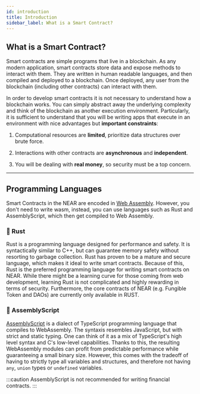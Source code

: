 ```yaml
---
id: introduction
title: Introduction
sidebar_label: What is a Smart Contract?
---
```


## What is a Smart Contract?
Smart contracts are simple programs that live in a blockchain. As any modern application, smart contracts store data and expose methods to interact with them. They are written in human readable languages, and then compiled and deployed to a blockchain. Once deployed, any user from the blockchain (including other contracts) can interact with them.

In order to develop smart contracts it is not necessary to understand how a blockchain works. You can simply abstract away the underlying complexity and think of the blockchain as another execution environment. Particularly, it is sufficient to understand that you will be writing apps that execute in an environment with nice advantages but **important constraints**:

1. Computational resources are **limited**, prioritize data structures over brute force.

2. Interactions with other contracts are **asynchronous** and **independent**.

3. You will be dealing with **real money**, so security must be a top concern.

---

## Programming Languages
Smart Contracts in the NEAR are encoded in [Web Assembly](https://webassembly.org/). However, you don't need to write wasm, instead, you can use languages such as Rust and AssemblyScript, which then get compiled to Web Assembly.

### 🦀 Rust
Rust is a programming language designed for performance and safety. It is syntactically similar to C++, but can guarantee memory safety without resorting to garbage collection. Rust has proven to be a mature and secure language, which makes it ideal to write smart contracts. Because of this, Rust is the preferred programming language for writing smart contracts on NEAR. While there might be a learning curve for those coming from web development, learning Rust is not complicated and highly rewarding in terms of security. Furthermore, the core contracts of NEAR (e.g. Fungible Token and DAOs) are currently only available in RUST.

### 🚀 AssemblyScript
[AssemblyScript](broken) is a dialect of TypeScript programming language that compiles to WebAssembly. The syntaxis resembles JavaScript, but with strict and static typing. One can think of it as a mix of TypeScript's high level syntax and C's low-level capabilities. Thanks to this, the resulting WebAssembly modules can profit from predictable performance while guaranteeing a small binary size. However, this comes with the tradeoff of having to strictly type all variables and structures, and therefore not having `any`, `union` types or `undefined` variables.

:::caution
AssemblyScript is not recommended for writing financial contracts.
:::